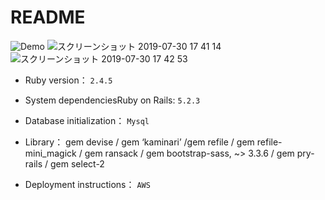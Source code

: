 # README

![Demo](https://user-images.githubusercontent.com/49772502/62114895-7c5fe580-b2f2-11e9-8b74-1060b94d95a7.gif)
![スクリーンショット 2019-07-30 17 41 14](https://user-images.githubusercontent.com/49772502/62115621-ac5bb880-b2f3-11e9-96c6-b7e5d51fa0bc.png)
![スクリーンショット 2019-07-30 17 42 53](https://user-images.githubusercontent.com/49772502/62115639-b2ea3000-b2f3-11e9-98bf-0184e5ccc8eb.png)

* Ruby version： `2.4.5`
  
* System dependenciesRuby on Rails: `5.2.3`

* Database initialization： `Mysql`

* Library： gem devise / gem ‘kaminari’ /gem refile / gem refile-mini_magick / gem ransack / gem bootstrap-sass, ~> 3.3.6 / gem pry-rails / gem select-2

* Deployment instructions： `AWS`

